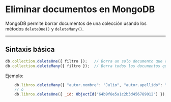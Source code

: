 # Eliminar documentos en MongoDB

MongoDB permite borrar documentos de una colección usando los métodos `deleteOne()` y `deleteMany()`.

---

## Sintaxis básica

```js
db.collection.deleteOne({ filtro });   // Borra un solo documento que cumple el filtro
db.collection.deleteMany({ filtro });  // Borra todos los documentos que cumplen el filtro
```

Ejemplo:
```js
    db.libros.deleteMany({ "autor.nombre": "Julio", "autor.apellido": "Cortázar" });
    // o
    db.libros.deleteOne({ _id: ObjectId("64b9f8e5a1c2b3d456789012") });

```